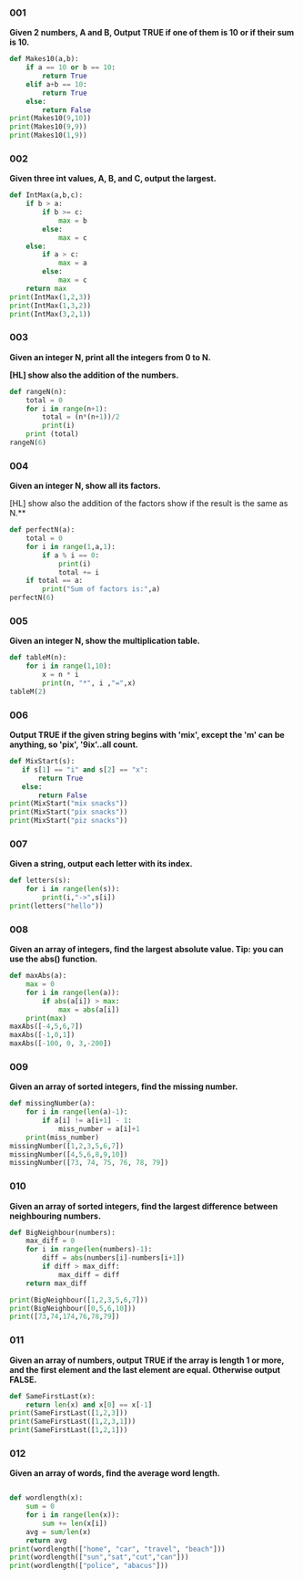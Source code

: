 ### 001
**Given 2 numbers, A and B, Output TRUE if one of them is 10 or if their sum is 10.**
```.py
def Makes10(a,b):
    if a == 10 or b == 10:
        return True
    elif a+b == 10:
        return True
    else:
        return False
print(Makes10(9,10))
print(Makes10(9,9))
print(Makes10(1,9))
```

### 002
**Given three int values, A, B, and C, output the largest.**
```.py
def IntMax(a,b,c):
    if b > a:
        if b >= c:
            max = b
        else:
            max = c
    else:
        if a > c:
            max = a
        else:
            max = c
    return max
print(IntMax(1,2,3))
print(IntMax(1,3,2))
print(IntMax(3,2,1))

```

### 003
**Given an integer N, print all the integers from 0 to N.** 

**[HL] show also the addition of the numbers.**
```.py
def rangeN(n):
    total = 0
    for i in range(n+1):
        total = (n*(n+1))/2
        print(i)
    print (total)
rangeN(6)
```

### 004
**Given an integer N, show all its factors.** 

[HL] show also the addition of the factors show if the result is the same as N.**

```.py
def perfectN(a):
    total = 0
    for i in range(1,a,1):
        if a % i == 0:
            print(i)
            total += i
    if total == a:
        print("Sum of factors is:",a)
perfectN(6)
```

### 005
**Given an integer N, show the multiplication table.**
```.py
def tableM(n):
    for i in range(1,10):
        x = n * i
        print(n, "*", i ,"=",x)
tableM(2)
```
### 006
**Output TRUE if the given string begins with 'mix', except the 'm' can be anything, so 'pix', '9ix'..all count.**
```.py
def MixStart(s):
   if s[1] == "i" and s[2] == "x":
       return True
   else:
       return False
print(MixStart("mix snacks"))
print(MixStart("pix snacks"))
print(MixStart("piz snacks"))
```
### 007
**Given a string, output each letter with its index.**
```.py
def letters(s):
    for i in range(len(s)):
        print(i,"->",s[i])
print(letters("hello"))
```
### 008 
**Given an array of integers, find the largest absolute value.  Tip: you can use the abs() function.**
```.py
def maxAbs(a):
    max = 0
    for i in range(len(a)):
        if abs(a[i]) > max:
            max = abs(a[i])
    print(max)
maxAbs([-4,5,6,7])
maxAbs([-1,0,1])
maxAbs([-100, 0, 3,-200])
```
### 009 
**Given an array of sorted integers, find the missing number.**
```.py
def missingNumber(a):
    for i in range(len(a)-1):
        if a[i] != a[i+1] - 1:
            miss_number = a[i]+1
    print(miss_number)
missingNumber([1,2,3,5,6,7])
missingNumber([4,5,6,8,9,10])
missingNumber([73, 74, 75, 76, 78, 79])
```
### 010
**Given an array of sorted integers, find the largest difference between neighbouring numbers.**
```.py
def BigNeighbour(numbers):
    max_diff = 0
    for i in range(len(numbers)-1):
        diff = abs(numbers[i]-numbers[i+1])
        if diff > max_diff:
            max_diff = diff
    return max_diff

print(BigNeighbour([1,2,3,5,6,7]))
print(BigNeighbour([0,5,6,10]))
print([73,74,174,76,78,79])
```
### 011
**Given an array of numbers, output TRUE if the array is length 1 or more, and the first element and the last element are equal. Otherwise output FALSE.**
```.py
def SameFirstLast(x):
    return len(x) and x[0] == x[-1]
print(SameFirstLast([1,2,3]))
print(SameFirstLast([1,2,3,1]))
print(SameFirstLast([1,2,1]))
```
### 012
**Given an array of words, find the average word length.**
```.py

def wordlength(x):
    sum = 0
    for i in range(len(x)):
        sum += len(x[i])
    avg = sum/len(x)
    return avg
print(wordlength(["home", "car", "travel", "beach"]))
print(wordlength(["sun","sat","cut","can"]))
print(wordlength(["police", "abacus"]))
```









